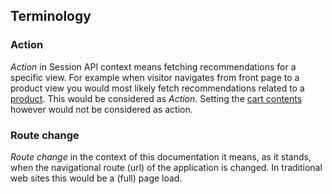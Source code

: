 ## Terminology

### Action

_Action_ in Session API context means fetching recommendations for a specific view. For example when visitor navigates from front page to a product view you would most likely fetch recommendations related to a [product](/implement-nosto-on-a-single-page-app-session-api/implementation-guide-session-api/spa-basics-tracking-events#upon-viewing-a-product). This would be considered as _Action_. Setting the [cart contents](/implement-nosto-on-a-single-page-app-session-api/implementation-guide-session-api/spa-basics-managing-sessions#setting-the-cart) however would not be considered as action.  

### Route change

_Route change_ in the context of this documentation it means, as it stands, when the navigational route (url) of the application is changed. In traditional web sites this would be a (full) page load.   